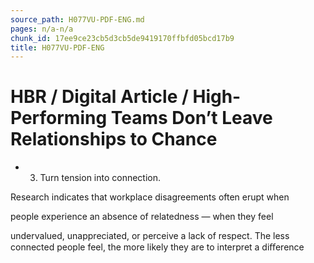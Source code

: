 ```yaml
---
source_path: H077VU-PDF-ENG.md
pages: n/a-n/a
chunk_id: 17ee9ce23cb5d3cb5de9419170ffbfd05bcd17b9
title: H077VU-PDF-ENG
---
```

# HBR / Digital Article / High-Performing Teams Don’t Leave Relationships to Chance

- 3. Turn tension into connection.

Research indicates that workplace disagreements often erupt when

people experience an absence of relatedness — when they feel

undervalued, unappreciated, or perceive a lack of respect. The less connected people feel, the more likely they are to interpret a diﬀerence
